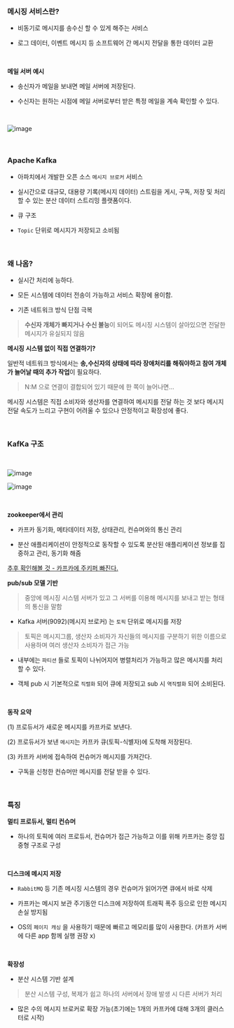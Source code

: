 
<br>

### 메시징 서비스란?

- 비동기로 메시지를 송수신 할 수 있게 해주는 서비스

- 로그 데이터, 이벤트 메시지 등 소프트웨어 간 메시지 전달을 통한 데이터 교환

<br>

**메일 서버 예시**

- 송신자가 메일을 보내면 메일 서버에 저장된다.

- 수신자는 원하는 시점에 메일 서버로부터 받은 특정 메일을 계속 확인할 수 있다.

<br>

![image](https://user-images.githubusercontent.com/76927397/172966182-2b4cf633-08db-4714-ae94-fcf8b6b145b0.png)

<br>

### Apache Kafka

- 아파치에서 개발한 오픈 소스 `메시지 브로커` 서비스

- 실시간으로 대규모, 대용량 기록(메시지 데이터) 스트림을 게시, 구독, 저장 및 처리할 수 있는 분산 데이터 스트리밍 플랫폼이다.

- 큐 구조

- `Topic` 단위로 메시지가 저장되고 소비됨



<br>

### 왜 나옴?

- 실시간 처리에 능하다.

- 모든 시스템에 데이터 전송이 가능하고 서비스 확장에 용이함.

- 기존 네트워크 방식 단점 극복

> **수신자 개체가 빠지거나 수신 불능**이 되어도 메시징 시스템이 살아있으면 전달한 메시지가 유실되지 않음


**메시징 시스템 없이 직접 연결하기?**

일반적 네트워크 방식에서는 **송,수신자의 상태에 따라 장애처리를 해줘야하고 참여 개체가 늘어날 때의 추가 작업**이 필요하다.

> N:M 으로 연결이 결합되어 있기 때문에 한 쪽이 늘어나면... 

메시징 시스템은 직접 소비자와 생산자를 연결하여 메시지를 전달 하는 것 보다 메시지 전달 속도가 느리고 구현이 어려울 수 있으나 안정적이고 확장성에 좋다.






<br>

### KafKa 구조

<br>

![image](https://user-images.githubusercontent.com/76927397/172968111-fd0981e5-14f7-4438-9010-7fbe849ec90a.png)

![image](https://user-images.githubusercontent.com/76927397/172968762-e04cd84f-aabd-4504-bd18-51f6b18018d2.png)

<br>

**zookeeper에서 관리**

- 카프카 동기화, 메타데이터 저장, 상태관리, 컨슈머와의 통신 관리

- 분산 애플리케이션이 안정적으로 동작할 수 있도록 분산된 애플리케이션 정보를 집중하고 관리, 동기화 해줌




[추후 확인해볼 것 - 카프카에 주키퍼 빠진다.](https://www.itworld.co.kr/news/235784)


**pub/sub 모델 기반**

> 중앙에 메시징 시스템 서버가 있고 그 서버를 이용해 메시지를 보내고 받는 형태의 통신을 말함

- Kafka 서버(9092)(메시지 브로커) 는 `토픽` 단위로 메시지를 저장

> 토픽은 메시지그룹, 생산자 소비자가 자신들의 메시지를 구분하기 위한 이름으로 사용하며 여러 생산자 소비자가 접근 가능
	
- 내부에는 `파티션` 들로 토픽이 나뉘어지어 병렬처리가 가능하고 많은 메시지를 처리할 수 있다.
 
- 객체 pub 시 기본적으로 `직렬화` 되어 큐에 저장되고 sub 시 `역직렬화` 되어 소비된다.

<br>

**동작 요약**

(1) 프로듀서가 새로운 메시지를 카프카로 보낸다.

(2) 프로듀서가 보낸 `메시지`는 카프카 큐(토픽-식별자)에 도착해 저장된다.

(3) 카프카 서버에 접속하여 컨슈머가 메시지를 가져간다.

- 구독을 신청한 컨슈머만 메시지를 전달 받을 수 있다.

<br>

### 특징

**멀티 프로듀서, 멀티 컨슈머**

- 하나의 토픽에 여러 프로듀서, 컨슈머가 접근 가능하고 이를 위해 카프카는 중앙 집중형 구조로 구성

<br>

**디스크에 메시지 저장**

- `RabbitMQ` 등 기존 메시징 시스템의 경우 컨슈머가 읽어가면 큐에서 바로 삭제

- 카프카는 메시지 보관 주기동안 디스크에 저장하여 트래픽 폭주 등으로 인한 메시지 손실 방지됨

- OS의 `페이지 캐싱` 을 사용하기 때문에 빠르고 메모리를 많이 사용한다. (카프카 서버에 다른 app 함께 실행 권장 x)

<br>

**확장성**

- 분산 시스템 기반 설계

> 분산 시스템 구성, 복제가 쉽고 하나의 서버에서 장애 발생 시 다른 서버가 처리	

- 많은 수의 메시지 브로커로 확장 가능(초기에는 1개의 카프카에 대해 3개의 클러스터로 시작)

<br>


